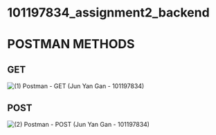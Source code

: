 # 101197834_assignment2_backend

# POSTMAN METHODS

## GET
![(1) Postman - GET (Jun Yan Gan - 101197834)](https://user-images.githubusercontent.com/43416824/144729185-9c0c2393-157b-4e51-9a33-1d40a2aa3d8d.JPG)


## POST
![(2) Postman - POST (Jun Yan Gan - 101197834)](https://user-images.githubusercontent.com/43416824/144729205-64ea2e65-9cbf-49d8-a414-74c46ce7369b.JPG)

